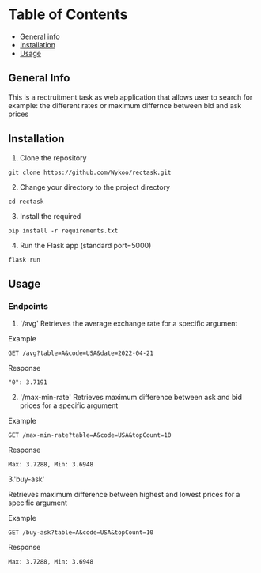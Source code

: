 # Table of Contents
* [General info](#General-info)
* [Installation](#Installation)
* [Usage](#Usage)

## General Info
This is a rectruitment task as web application that allows user to search for example: the different rates or maximum differnce between bid and ask prices

## Installation
1. Clone the repository 
```
git clone https://github.com/Wykoo/rectask.git
```

2. Change your directory to the project directory
```
cd rectask
```

3. Install the required 
```
pip install -r requirements.txt
```

4. Run the Flask app (standard port=5000)
```
flask run
```

## Usage
### Endpoints

1. '/avg'
Retrieves the average exchange rate for a specific argument

Example
```
GET /avg?table=A&code=USA&date=2022-04-21
```

Response
```
"0": 3.7191
```

2. '/max-min-rate'
Retrieves maximum difference between ask and bid prices for a specific argument

Example
```
GET /max-min-rate?table=A&code=USA&topCount=10
```

Response
```
Max: 3.7288, Min: 3.6948
```

3.'buy-ask'

Retrieves maximum difference between highest and lowest prices for a specific argument

Example
```
GET /buy-ask?table=A&code=USA&topCount=10
```

Response
```
Max: 3.7288, Min: 3.6948
```



